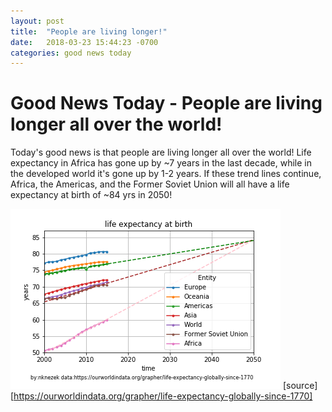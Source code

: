 ```yaml
---
layout: post
title:  "People are living longer!"
date:   2018-03-23 15:44:23 -0700
categories: good news today
---
```

# Good News Today - People are living longer all over the world!

Today's good news is that people are living longer all over the world! Life expectancy in Africa has gone up by ~7 years in the last decade, while in the developed world it's gone up by 1-2 years. If these trend lines continue, Africa, the Americas, and the Former Soviet Union will all have a life expectancy at birth of ~84 yrs in 2050!

![life_expectancy](../images/life_expectancy.png)
[source][https://ourworldindata.org/grapher/life-expectancy-globally-since-1770]

